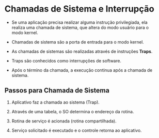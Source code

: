 # Chamadas de Sistema e Interrupção

- Se uma aplicação precisa realizar alguma instrução privilegiada, ela realiza uma chamada de sistema, que altera do modo usuário para o modo kernel.

- Chamadas de sistema são a porta de entrada para o modo kernel.

- As chamadas de sistemas são realizadas através de instruções **Traps**.

- Traps são conhecidos como interrupções de software.

- Após o término da chamada, a execução continua após a chamada de sistema.

## Passos para Chamada de Sistema

1. Aplicativo faz a chamada ao sistema (Trap).

2. Através de uma tabela, o SO determina o endereço da rotina.

3. Rotina de serviço é acionada (rotina compartilhada).

4. Serviço solicitado é executado e o controle retorna ao aplicativo.